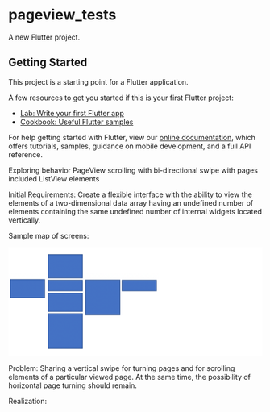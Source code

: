 # pageview_tests

A new Flutter project.

## Getting Started

This project is a starting point for a Flutter application.

A few resources to get you started if this is your first Flutter project:

- [Lab: Write your first Flutter app](https://flutter.dev/docs/get-started/codelab)
- [Cookbook: Useful Flutter samples](https://flutter.dev/docs/cookbook)

For help getting started with Flutter, view our
[online documentation](https://flutter.dev/docs), which offers tutorials,
samples, guidance on mobile development, and a full API reference.

Exploring behavior PageView scrolling with bi-directional swipe with pages included ListView elements

Initial Requirements:
Create a flexible interface with the ability to view the elements of a two-dimensional data array having an undefined number of elements containing the same undefined number of internal widgets located vertically.

Sample map of screens:

![](screenshots/PastedGraphic-1%20copy.png)


Problem:
Sharing a vertical swipe for turning pages and for scrolling elements of a particular viewed page. At the same time, the possibility of horizontal page turning should remain.

Realization:


<img width="200" controls>
  <source src="screenshots/Screen_Recording.gif" >
</img>


